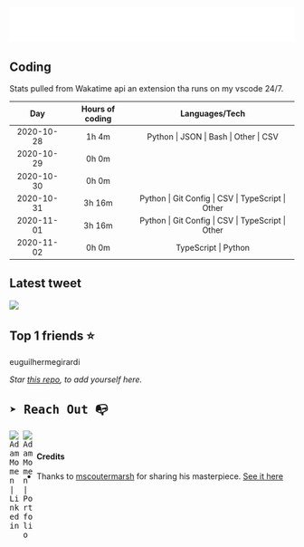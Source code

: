 
![test image size](/assets/welcome_message.gif)

## Coding
Stats pulled from Wakatime api an extension tha runs on my vscode 24/7.

|Day|Hours of coding|Languages/Tech|
|:-:|:-:|:-:|
|2020-10-28|1h 4m|Python &#124; JSON &#124; Bash &#124; Other &#124; CSV|
|2020-10-29|0h 0m||
|2020-10-30|0h 0m||
|2020-10-31|3h 16m|Python &#124; Git Config &#124; CSV &#124; TypeScript &#124; Other|
|2020-11-01|3h 16m|Python &#124; Git Config &#124; CSV &#124; TypeScript &#124; Other|
|2020-11-02|0h 0m|TypeScript &#124; Python|

## Latest tweet
[<img src="<tweet-image-url>" width="400">](https://twitter.com/adammomen8/status/1316739109638090754)

## Top 1 friends ⭐️
euguilhermegirardi

*Star [this repo](https://github.com/AdamMomen/AdamMomen), to add yourself here.*


<samp>

## ➤ Reach Out :mailbox_with_no_mail:

>
  <a href="https://www.linkedin.com/in/adam-momen-99596275/">
     <img align="left" alt="Adam Momen | Linkedin" width="24px" src="./assets/Linkedin.svg" />
   </a>

   <a href="https://adammomen.com/">
     <img align="left" alt="Adam Momen | Portfolio" width="24px" src="./assets/web.svg" />
   </a>

</samp>

<br>

#### Credits
* Thanks to [mscoutermarsh](https://github.com/mscoutermarsh) for sharing his masterpiece. [See it here](https://github.com/mscoutermarsh/mscoutermarsh)